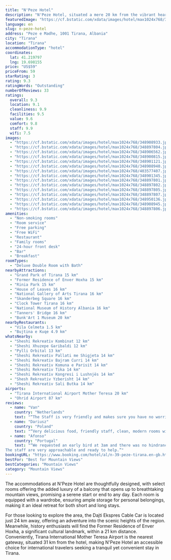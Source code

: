 ```yaml
---
title: "N'Peze Hotel"
description: "N'Peze Hotel, situated a mere 20 km from the vibrant heart of Tirana's Skanderbeg Square, stands out as a serene oasis offering guests a blend of comfort and convenience."
featuredImage: "https://cf.bstatic.com/xdata/images/hotel/max1024x768/348908933.jpg?k=6820d68ef76f0f51a8fd128c0ec6378e2a5a000457ed426aedd3bd2460691cbe&o=&hp=1"
language: en
slug: n-peze-hotel
address: "Peze e Madhe, 1001 Tirana, Albania"
city: "Tirana"
location: "Tirana"
accommodationType: "hotel"
coordinates:
  lat: 41.219797
  lng: 19.698155
price: "US$59"
priceFrom: 59
starRating: 3
rating: 9.3
ratingWords: "Outstanding"
numberOfReviews: 33
ratings:
  overall: 9.3
  location: 9.1
  cleanliness: 9.9
  facilities: 9.5
  value: 9.6
  comfort: 9.8
  staff: 9.9
  wifi: 7.5
images:
  - "https://cf.bstatic.com/xdata/images/hotel/max1024x768/348908933.jpg?k=6820d68ef76f0f51a8fd128c0ec6378e2a5a000457ed426aedd3bd2460691cbe&o=&hp=1"
  - "https://cf.bstatic.com/xdata/images/hotel/max1024x768/348897804.jpg?k=941dd02daf7905c21b0576d12859c383a892812a33193c75b5c3141eb45392e6&o=&hp=1"
  - "https://cf.bstatic.com/xdata/images/hotel/max1024x768/348906562.jpg?k=5e89cb84329d97db60de78dadee4ae195410cce2408923922a89b12dc9f600ab&o=&hp=1"
  - "https://cf.bstatic.com/xdata/images/hotel/max1024x768/348900815.jpg?k=d5cf356dfda8f2d142e60fde6c230821d3484f8653e56505e840aec207825a3c&o=&hp=1"
  - "https://cf.bstatic.com/xdata/images/hotel/max1024x768/348901121.jpg?k=8ca5efe34fbd5b2bd15ac55b3e385c89e6c372673e8ff94b8c91a7c5dcd745d3&o=&hp=1"
  - "https://cf.bstatic.com/xdata/images/hotel/max1024x768/348908940.jpg?k=1a7e283b7bc4492504ffaf620983593b1ddaff0bf9b8589022f837ae0bbc4206&o=&hp=1"
  - "https://cf.bstatic.com/xdata/images/hotel/max1024x768/403577407.jpg?k=d581e2db55c49106d687827e840f27e97b8cd12279e926368e3215b6c73b8c2c&o=&hp=1"
  - "https://cf.bstatic.com/xdata/images/hotel/max1024x768/348901345.jpg?k=f04ce46bd91053a4ed52c7527e999cb0da32ce9248858acd8b35a4a49dfc0b28&o=&hp=1"
  - "https://cf.bstatic.com/xdata/images/hotel/max1024x768/348897801.jpg?k=df16a65085b92d99770318f45968bd3c945ab681e93f1bb8537d74a344c2792e&o=&hp=1"
  - "https://cf.bstatic.com/xdata/images/hotel/max1024x768/348897802.jpg?k=8f5435d6eca84fc90d7aae066055384ae2714fdce4a36ea683d585e55a87c391&o=&hp=1"
  - "https://cf.bstatic.com/xdata/images/hotel/max1024x768/348897805.jpg?k=87393a626e889551b3c4448175868855003648c2b65e18f3e0111bf550617fcb&o=&hp=1"
  - "https://cf.bstatic.com/xdata/images/hotel/max1024x768/348897807.jpg?k=5ba93d2919996fefe74276ae73d289e1358855495c4cbc8b8f53c53b81032cd1&o=&hp=1"
  - "https://cf.bstatic.com/xdata/images/hotel/max1024x768/348950136.jpg?k=9492d302817d330971693f26e39461f8068b1479b152b91eb2352e785d72efd1&o=&hp=1"
  - "https://cf.bstatic.com/xdata/images/hotel/max1024x768/348908945.jpg?k=0882d60887493eaa2a047de30cadb5a4c6cc1ac1c92f4313ba505b62853dbd1c&o=&hp=1"
  - "https://cf.bstatic.com/xdata/images/hotel/max1024x768/348897806.jpg?k=dbf34e6dd39a6751febdf49a396cdf443c25b5b0b07dfb7b4b271d7e5ce4f946&o=&hp=1"
amenities:
  - "Non-smoking rooms"
  - "Room service"
  - "Free parking"
  - "Free WiFi"
  - "Restaurant"
  - "Family rooms"
  - "24-hour front desk"
  - "Bar"
  - "Breakfast"
roomTypes:
  - "Deluxe Double Room with Bath"
nearbyAttractions:
  - "Grand Park of Tirana 15 km"
  - "Former Residence of Enver Hoxha 15 km"
  - "Rinia Park 15 km"
  - "House of Leaves 16 km"
  - "National Gallery of Arts Tirana 16 km"
  - "Skanderbeg Square 16 km"
  - "Clock Tower Tirana 16 km"
  - "National Museum of History Albania 16 km"
  - "Tanners' Bridge 16 km"
  - "Bunk'Art 1 Museum 20 km"
nearbyRestaurants:
  - "Vila Celmeta 1.5 km"
  - "Bujtina e Kuqe 4.9 km"
whatsNearby:
  - "Sheshi Rekreativ Kombinat 12 km"
  - "Sheshi Xhuzepe Garibaldi 12 km"
  - "Pylli Orbital 13 km"
  - "Sheshi Rekreativ Pallati me Shigjeta 14 km"
  - "Sheshi Rekreativ Bajram Curri 14 km"
  - "Sheshi Rekreativ Komuna e Parisit 14 km"
  - "Sheshi Rekreativ Tika 14 km"
  - "Sheshi Rekreativ Kongresi i Lushnjës 14 km"
  - "Shesh Rekreativ Yzberisht 14 km"
  - "Sheshi Rekreativ Sali Butka 14 km"
airports:
  - "Tirana International Airport Mother Teresa 20 km"
  - "Ohrid Airport 87 km"
reviews:
  - name: "Van"
    country: "Netherlands"
    text: "“The Staff is very friendly and makes sure you have no worries what so ever. The area is very beautiful and off the main road from Tirana to Dürres. Conveniently in the middle you can be in either place within 30 minutes. The rooms are very...”"
  - name: "Dariusz"
    country: "Poland"
    text: "“Very delicious food, friendly staff, clean, modern rooms with comfy beds.”"
  - name: "Afonso"
    country: "Portugal"
    text: "“We requested an early bird at 3am and there was no hindrance.
The staff are very approachable and ready to help.”"
bookingURL: "https://www.booking.com/hotel/al/n-39-peze-tirana.en-gb.html?aid=8035640"
bestFor: "Best for Mountain Views"
bestCategories: "Mountain Views"
category: "Mountain Views"
---
```


The accommodations at N'Peze Hotel are thoughtfully designed, with select rooms offering the added luxury of a balcony that opens up to breathtaking mountain views, promising a serene start or end to any day. Each room is equipped with a wardrobe, ensuring ample storage for personal belongings, making it an ideal retreat for both short and long stays.

For those looking to explore the area, the Dajti Ekspres Cable Car is located just 24 km away, offering an adventure into the scenic heights of the region. Meanwhile, history enthusiasts will find the Former Residence of Enver Hoxha, a significant cultural landmark, within a 21 km distance. Conveniently, Tirana International Mother Teresa Airport is the nearest gateway, situated 31 km from the hotel, making N'Peze Hotel an accessible choice for international travelers seeking a tranquil yet convenient stay in Tirana.